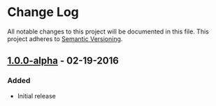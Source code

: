# Change Log
All notable changes to this project will be documented in this file.
This project adheres to [Semantic Versioning](http://semver.org/).

## [1.0.0-alpha] - 02-19-2016
### Added
* Initial release

[1.0.0-alpha]: https://github.com/dmfenton/winnow/releases/tag/v1.0.0-alpha
